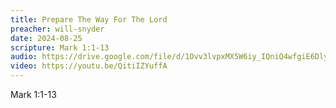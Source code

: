 ```yaml
---
title: Prepare The Way For The Lord
preacher: will-snyder
date: 2024-08-25
scripture: Mark 1:1-13
audio: https://drive.google.com/file/d/1Ovv3lvpxMX5W6iy_IQniQ4wfgiE6Dly3/view
video: https://youtu.be/QitiIZYuffA
---
```

Mark 1:1-13